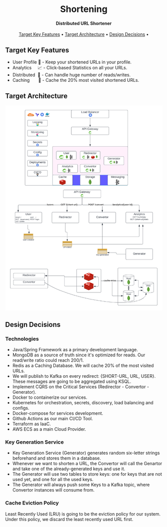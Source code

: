 <h1 align="center">
  Shortening
</h1>

<h4 align="center">Distributed URL Shortener</h4>

<p align="center">
  <a href="#target-key-features">Target Key Features</a> •
  <a href="#target-architecture">Target Architecture</a> •
  <a href="#design-decisions">Design Decisions</a> •
</p>

## Target Key Features

* User Profile 👤 - Keep your shortened URLs in your profile.
* Analytics&nbsp;&nbsp;&nbsp;&nbsp;&nbsp;📈 - Click-based Statistics on all your URLs.
* Distributed&nbsp;  🚀 - Can handle huge number of reads/writes.
* Caching &nbsp;&nbsp;&nbsp;&nbsp;&nbsp;&nbsp;🏪 - Cache the 20% most visited shortened URLs.

## Target Architecture

![ScreenShot](/images/url-shortner-diagram-apis-added.png)

## Design Decisions

### Technologies

* Java/Spring Framework as a primary development language.
* MongoDB as a source of truth since it's optimized for reads. Our read/write ratio could reach 200/1. 
* Redis as a Caching Database. We will cache 20% of the most visited URLs.
* We will publish to Kafka on every redirect: {SHORT-URL,  URL, USER}. These messages are going to be aggregated using KSQL.
* Implement CQRS on the Critical Services (Redirector - Convertor - Generator).
* Docker to containerize our services. 
* Kubernetes for orchestration, secrets, discovery, load balancing and configs. 
* Docker-compose for services development.
* Github Actions as our main CI/CD Tool. 
* Terraform as IaaC. 
* AWS ECS as a main Cloud Provider.

### Key Generation Service
* Key Generation Service (Generator) generates random six-letter strings beforehand and stores them in a database.
* Whenever we want to shorten a URL, the Convertor will call the Genartor and take one of the already-generated keys and use it.
* The Generator will use two tables to store keys: one for keys that are not used yet, and one for all the used keys.
* The Generator will always push some Keys to a Kafka topic, where Convertor instances will consume from.

### Cache Eviction Policy
Least Recently Used (LRU) is going to be the eviction policy for our system. Under this policy, we discard the least recently used URL first.
